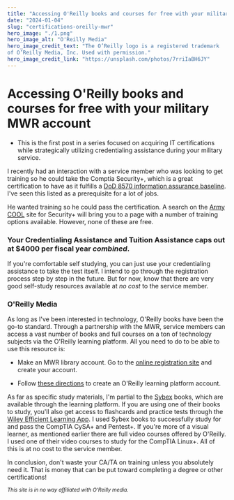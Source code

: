 ```yaml
---
title: "Accessing O'Reilly books and courses for free with your military MWR account"
date: "2024-01-04"
slug: "certifications-oreilly-mwr"
hero_image: "./1.png"
hero_image_alt: "O'Reilly Media"
hero_image_credit_text: "The O’Reilly logo is a registered trademark
of O’Reilly Media, Inc. Used with permission." 
hero_image_credit_link: "https://unsplash.com/photos/7rriIaBH6JY"
---
```

# Accessing O'Reilly books and courses for free with your military MWR account

- This is the first post in a series focused on acquiring IT certifications while strategically utilizing credentialing assistance during your military service.

I recently had an interaction with a service member who was looking to get training so he could take the Comptia Security+, which is a great certification to have as it fulfills a [DoD 8570 information assurance baseline](https://public.cyber.mil/wid/cwmp/dod-approved-8570-baseline-certifications/). I've seen this listed as a prerequisite for a lot of jobs. 

He wanted training so he could pass the certification. A search on the [Army COOL](https://www.cool.osd.mil/army/credential/index.html?cert=securityp3598) site for Security+ will bring you to a page with a number of training options available. However, none of these are free.

### Your Credentialing Assistance and Tuition Assistance caps out at $4000 per fiscal year *combined*.

If you're comfortable self studying, you can just use your credentialing assistance to take the test itself. I intend to go through the registration process step by step in the future. But for now, know that there are very good self-study resources available at *no cost* to the service member. 

### O'Reilly Media

As long as I've been interested in technology, O'Reilly books have been the go-to standard. Through a partnership with the MWR, service members can access a vast number of books and full courses on a ton of technology subjects via the O'Reilly learning platform. All you need to do to be able to use this resource is:

- Make an MWR library account. Go to the [online registration site](https://auth.dodmwrlibraries.org/?sid=soFpAqIntTouz5UfFrW2uAOCMOUOGIEPYoX-iyj1KHQ) and create your account. 

- Follow [these directions](https://army.dodmwrlibraries.org/oapp) to create an O'Reilly learning platform account. 

As far as specific study materials, I'm partial to the [Sybex](https://www.oreilly.com/library/view/casp-comptia-advanced/9781119803164/) books, which are available through the learning platform. If you are using one of their books to study, you'll also get access to flashcards and practice tests through the [Wiley Efficient Learning App](https://apps.apple.com/us/app/wiley-efficient-learning/id1210057332). I used Sybex books to successfully study for and pass the CompTIA CySA+ and Pentest+. If you're more of a visual learner, as mentioned earlier there are full video courses offered by O'Reilly. I used one of their video courses to study for the CompTIA Linux+. All of this is at no cost to the service member. 

In conclusion, don't waste your CA/TA on training unless you absolutely need it. That is money that can be put toward completing a degree or other certifications!

*<small>This site is in no way affiliated with O'Reilly media.</small>* 
